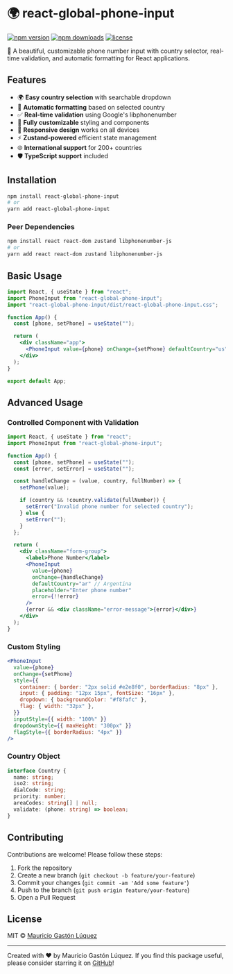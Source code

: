 # 🌍 react-global-phone-input

[![npm version](https://img.shields.io/npm/v/react-global-phone-input.svg?style=flat-square)](https://www.npmjs.com/package/react-global-phone-input)
[![npm downloads](https://img.shields.io/npm/dm/react-global-phone-input.svg?style=flat-square)](https://www.npmjs.com/package/react-global-phone-input)
[![license](https://img.shields.io/github/license/mauriciogaston/react-global-phone-input?style=flat-square)](https://github.com/mauriciogaston/react-global-phone-input/blob/main/LICENSE)

📱 A beautiful, customizable phone number input with country selector, real-time validation, and automatic formatting for React applications.

## Features

- 🌍 **Easy country selection** with searchable dropdown
- 🔢 **Automatic formatting** based on selected country
- ✅ **Real-time validation** using Google's libphonenumber
- 🎨 **Fully customizable** styling and components
- 📱 **Responsive design** works on all devices
- ⚡ **Zustand-powered** efficient state management
- 🌐 **International support** for 200+ countries
- 🛡️ **TypeScript support** included

## Installation

```bash
npm install react-global-phone-input
# or
yarn add react-global-phone-input
```

### Peer Dependencies

```bash
npm install react react-dom zustand libphonenumber-js
# or
yarn add react react-dom zustand libphonenumber-js
```

## Basic Usage

```jsx
import React, { useState } from "react";
import PhoneInput from "react-global-phone-input";
import "react-global-phone-input/dist/react-global-phone-input.css";

function App() {
  const [phone, setPhone] = useState("");

  return (
    <div className="app">
      <PhoneInput value={phone} onChange={setPhone} defaultCountry="us" />
    </div>
  );
}

export default App;
```

## Advanced Usage

### Controlled Component with Validation

```jsx
import React, { useState } from "react";
import PhoneInput from "react-global-phone-input";

function App() {
  const [phone, setPhone] = useState("");
  const [error, setError] = useState("");

  const handleChange = (value, country, fullNumber) => {
    setPhone(value);

    if (country && !country.validate(fullNumber)) {
      setError("Invalid phone number for selected country");
    } else {
      setError("");
    }
  };

  return (
    <div className="form-group">
      <label>Phone Number</label>
      <PhoneInput
        value={phone}
        onChange={handleChange}
        defaultCountry="ar" // Argentina
        placeholder="Enter phone number"
        error={!!error}
      />
      {error && <div className="error-message">{error}</div>}
    </div>
  );
}
```

### Custom Styling

```jsx
<PhoneInput
  value={phone}
  onChange={setPhone}
  style={{
    container: { border: "2px solid #e2e8f0", borderRadius: "8px" },
    input: { padding: "12px 15px", fontSize: "16px" },
    dropdown: { backgroundColor: "#f8fafc" },
    flag: { width: "32px" },
  }}
  inputStyle={{ width: "100%" }}
  dropdownStyle={{ maxHeight: "300px" }}
  flagStyle={{ borderRadius: "4px" }}
/>
```

### Country Object

```typescript
interface Country {
  name: string;
  iso2: string;
  dialCode: string;
  priority: number;
  areaCodes: string[] | null;
  validate: (phone: string) => boolean;
}
```

## Contributing

Contributions are welcome! Please follow these steps:

1. Fork the repository
2. Create a new branch (`git checkout -b feature/your-feature`)
3. Commit your changes (`git commit -am 'Add some feature'`)
4. Push to the branch (`git push origin feature/your-feature`)
5. Open a Pull Request

## License

MIT © [Mauricio Gastón Lúquez](https://github.com/mauriciogaston)

---

Created with ❤️ by Mauricio Gastón Lúquez. If you find this package useful, please consider starring it on [GitHub](https://github.com/HX-MLuquez/react-global-phone-input)!
